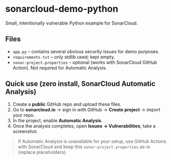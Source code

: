 # sonarcloud-demo-python
Small, intentionally vulnerable Python example for SonarCloud.

## Files
- `app.py` – contains several obvious security issues for demo purposes.
- `requirements.txt` – only stdlib used; kept empty.
- `sonar-project.properties` – optional (works with SonarCloud GitHub Action). Not required for Automatic Analysis.

## Quick use (zero install, SonarCloud Automatic Analysis)
1) Create a **public** GitHub repo and upload these files.
2) Go to **sonarcloud.io** → sign in with GitHub → **Create project** → import your repo.
3) In the project, enable **Automatic Analysis**.
4) Once the analysis completes, open **Issues → Vulnerabilities**, take a screenshot.

> If Automatic Analysis is unavailable for your setup, use GitHub Actions with SonarCloud and keep this `sonar-project.properties` as-is (replace placeholders).
